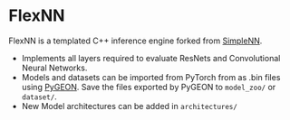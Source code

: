 # FlexNN

FlexNN is a templated C++ inference engine forked from [SimpleNN](https://github.com/stnamjef/SimpleNN).
- Implements all layers required to evaluate ResNets and Convolutional Neural Networks.
- Models and datasets can be imported from PyTorch from as .bin files using [PyGEON](https://github.com/chart21/pygeon). Save the files exported by PyGEON to `model_zoo/` or `dataset/`.
- New Model architectures can be added in `architectures/`
